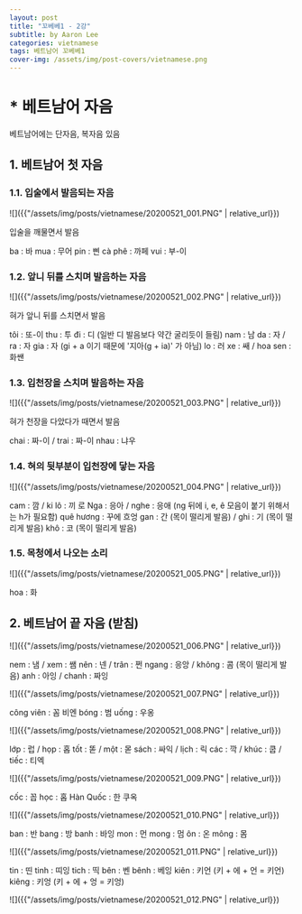 ```yaml
---
layout: post
title: "꼬베베1 - 2강"
subtitle: by Aaron Lee
categories: vietnamese
tags: 베트남어 꼬베베1
cover-img: /assets/img/post-covers/vietnamese.png
---
```


# * 베트남어 자음

베트남어에는 단자음, 복자음 있음

## 1. 베트남어 첫 자음

### 1.1. 입술에서 발음되는 자음

![]({{"/assets/img/posts/vietnamese/20200521_001.PNG" | relative_url}})

입술을 깨물면서 발음

ba : 바
mua : 무어
pin : 삔
cà phê : 까페
vui : 부-이

### 1.2. 앞니 뒤를 스치며 발음하는 자음

![]({{"/assets/img/posts/vietnamese/20200521_002.PNG" | relative_url}})

혀가 앞니 뒤를 스치면서 발음

tôi : 또-이
thu : 투
đi : 디 (일반 디 발음보다 약간 굴리듯이 들림)
nam : 남
da : 자 / ra : 자
gia : 자 (gi + a 이기 때문에 '지아(g + ia)' 가 아님)
lo : 러
xe : 쌔 / hoa sen : 화쌘

### 1.3. 입천장을 스치며 발음하는 자음

![]({{"/assets/img/posts/vietnamese/20200521_003.PNG" | relative_url}})

혀가 천장을 다았다가 때면서 발음

chai : 짜-이 / trai : 짜-이
nhau : 냐우

### 1.4. 혀의 뒷부분이 입천장에 닿는 자음

![]({{"/assets/img/posts/vietnamese/20200521_004.PNG" | relative_url}})

cam : 깜 / ki lô : 끼 로
Nga : 응아 / nghe : 응애 (ng 뒤에 i, e, ê 모음이 붙기 위해서는 h가 필요함)
quê hương : 꾸에 흐엉
gan : 간 (목이 떨리게 발음) / ghi : 기 (목이 떨리게 발음)
khô : 코 (목이 떨리게 발음)

### 1.5. 목청에서 나오는 소리

![]({{"/assets/img/posts/vietnamese/20200521_005.PNG" | relative_url}})

hoa : 화

## 2. 베트남어 끝 자음 (받침)

![]({{"/assets/img/posts/vietnamese/20200521_006.PNG" | relative_url}})

nem : 냄 / xem : 쌤
nên : 넨 / trân : 쩐
ngang : 응앙 / không : 콤 (목이 떨리게 발음)
anh : 아잉 / chanh : 짜잉

![]({{"/assets/img/posts/vietnamese/20200521_007.PNG" | relative_url}})

công viên : 꼼 비엔
bóng : 범
uống : 우옹

![]({{"/assets/img/posts/vietnamese/20200521_008.PNG" | relative_url}})

lớp : 럽 / họp : 홉
tốt :  똗 / một : 몯
sách : 싸익 / lịch : 릭
các : 깍 / khúc : 쿱 / tiếc : 티엑

![]({{"/assets/img/posts/vietnamese/20200521_009.PNG" | relative_url}})

cốc : 꼽
học : 홉
Hàn Quốc : 한 쿠옥

![]({{"/assets/img/posts/vietnamese/20200521_010.PNG" | relative_url}})

ban : 반
bang : 방
banh : 바잉
mon : 먼
mong : 멈
ôn : 온
mông : 몸

![]({{"/assets/img/posts/vietnamese/20200521_011.PNG" | relative_url}})

tin : 띤
tinh : 띠잉
tich : 띡
bên : 벤
bênh : 베잉
kiên : 키언 (키 + 에 + 언 = 키언)
kiêng : 키엉 (키 + 에 + 엉 = 키엉)

![]({{"/assets/img/posts/vietnamese/20200521_012.PNG" | relative_url}})